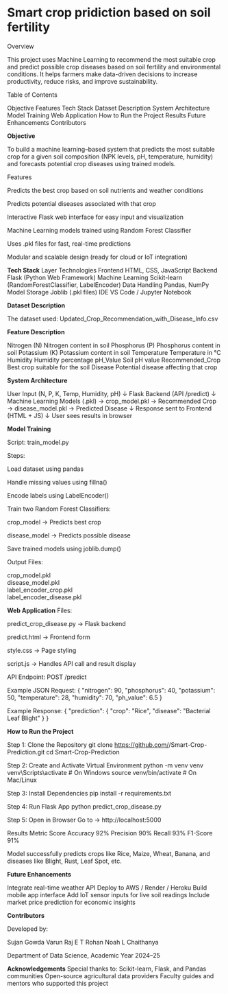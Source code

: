 # Smart crop pridiction based on soil fertility 
Overview

This project uses Machine Learning to recommend the most suitable crop and predict possible crop diseases based on soil fertility and environmental conditions.
It helps farmers make data-driven decisions to increase productivity, reduce risks, and improve sustainability.

Table of Contents

Objective
Features
Tech Stack
Dataset Description
System Architecture
Model Training
Web Application
How to Run the Project
Results
Future Enhancements
Contributors


**Objective**

To build a machine learning–based system that predicts the most suitable crop for a given soil composition (NPK levels, pH, temperature, humidity) and forecasts potential crop diseases using trained models.

Features

Predicts the best crop based on soil nutrients and weather conditions

Predicts potential diseases associated with that crop

Interactive Flask web interface for easy input and visualization

Machine Learning models trained using Random Forest Classifier

Uses .pkl files for fast, real-time predictions

Modular and scalable design (ready for cloud or IoT integration)


**Tech Stack**
Layer	Technologies
Frontend	HTML, CSS, JavaScript
Backend	Flask (Python Web Framework)
Machine Learning	Scikit-learn (RandomForestClassifier, LabelEncoder)
Data Handling	Pandas, NumPy
Model Storage	Joblib (.pkl files)
IDE	VS Code / Jupyter Notebook


**Dataset Description**

The dataset used: Updated_Crop_Recommendation_with_Disease_Info.csv


**Feature	Description**

Nitrogen (N)	Nitrogen content in soil
Phosphorus (P)	Phosphorus content in soil
Potassium (K)	Potassium content in soil
Temperature	Temperature in °C
Humidity	Humidity percentage
pH_Value	Soil pH value
Recommended_Crop	Best crop suitable for the soil
Disease	Potential disease affecting that crop


**System Architecture**

User Input (N, P, K, Temp, Humidity, pH)
            ↓
Flask Backend (API /predict)
            ↓
Machine Learning Models (.pkl)
    → crop_model.pkl → Recommended Crop
    → disease_model.pkl → Predicted Disease
            ↓
Response sent to Frontend (HTML + JS)
            ↓
User sees results in browser


**Model Training**

Script: train_model.py

Steps:

Load dataset using pandas

Handle missing values using fillna()

Encode labels using LabelEncoder()

Train two Random Forest Classifiers:

crop_model → Predicts best crop

disease_model → Predicts possible disease

Save trained models using joblib.dump()

Output Files:

crop_model.pkl  
disease_model.pkl  
label_encoder_crop.pkl  
label_encoder_disease.pkl  


**Web Application**
Files:

predict_crop_disease.py → Flask backend

predict.html → Frontend form

style.css → Page styling

script.js → Handles API call and result display

API Endpoint:
POST /predict

Example JSON Request:
{
  "nitrogen": 90,
  "phosphorus": 40,
  "potassium": 50,
  "temperature": 28,
  "humidity": 70,
  "ph_value": 6.5
}

Example Response:
{
  "prediction": {
    "crop": "Rice",
    "disease": "Bacterial Leaf Blight"
  }
}


**How to Run the Project**

Step 1: Clone the Repository
git clone https://github.com/<your-username>/Smart-Crop-Prediction.git
cd Smart-Crop-Prediction

Step 2: Create and Activate Virtual Environment
python -m venv venv
venv\Scripts\activate   # On Windows
source venv/bin/activate  # On Mac/Linux

Step 3: Install Dependencies
pip install -r requirements.txt

Step 4: Run Flask App
python predict_crop_disease.py

Step 5: Open in Browser
Go to → http://localhost:5000

Results
Metric	Score
Accuracy	92%
Precision	90%
Recall	93%
F1-Score	91%

Model successfully predicts crops like Rice, Maize, Wheat, Banana, and diseases like Blight, Rust, Leaf Spot, etc.


**Future Enhancements**

Integrate real-time weather API
Deploy to AWS / Render / Heroku
Build mobile app interface
Add IoT sensor inputs for live soil readings
Include market price prediction for economic insights


**Contributors**

Developed by:

Sujan Gowda
Varun Raj E T
Rohan Noah
L Chaithanya

Department of Data Science,
Academic Year 2024–25


**Acknowledgements**
Special thanks to:
Scikit-learn, Flask, and Pandas communities
Open-source agricultural data providers
Faculty guides and mentors who supported this project
